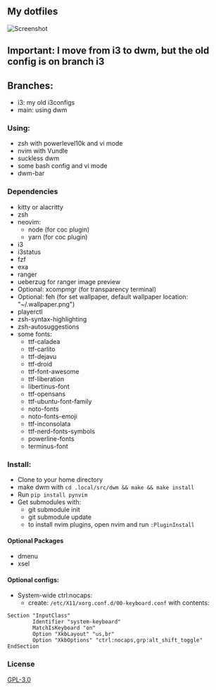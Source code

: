 ## My dotfiles

![Screenshot](https://i.imgur.com/48FIjU2.png)

## Important: I move from i3 to dwm, but the old config is on branch i3

## Branches:
* i3: my old i3configs
* main: using dwm

### Using:
 * zsh with powerlevel10k and vi mode
 * nvim with Vundle
 * suckless dwm
 * some bash config and vi mode
 * dwm-bar

### Dependencies
 * kitty or alacritty
 * zsh
 * neovim:
    - node (for coc plugin)
    - yarn (for coc plugin)
 * i3
 * i3status
 * fzf
 * exa
 * ranger
 * ueberzug for ranger image preview
 * Optional: xcompmgr (for transparency terminal)
 * Optional: feh (for set wallpaper, default wallpaper location: "~/.wallpaper.png")
 * playerctl
 * zsh-syntax-highlighting
 * zsh-autosuggestions
 * some fonts:
    - ttf-caladea
    - ttf-carlito
    - ttf-dejavu
    - ttf-droid
    - ttf-font-awesome
    - ttf-liberation
    - libertinus-font
    - ttf-opensans
    - ttf-ubuntu-font-family
    - noto-fonts
    - noto-fonts-emoji
    - ttf-inconsolata
    - ttf-nerd-fonts-symbols
    - powerline-fonts
    - terminus-font

### Install:
 * Clone to your home directory
 * make dwm with `cd .local/src/dwm && make && make install`
 * Run `pip install pynvim`
 * Get submodules with:
    - git submodule init
    - git submodule update
    - to install nvim plugins, open nvim and run `:PluginInstall`

#### Optional Packages
 * dmenu
 * xsel

#### Optional configs:
 * System-wide ctrl:nocaps:
    - create: `/etc/X11/xorg.conf.d/00-keyboard.conf` with contents:
```
Section "InputClass"
        Identifier "system-keyboard"
        MatchIsKeyboard "on"
        Option "XkbLayout" "us,br"
        Option "XkbOptions" "ctrl:nocaps,grp:alt_shift_toggle"
EndSection
```

### License
[GPL-3.0](LICENSE)
